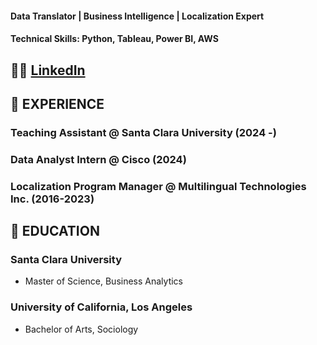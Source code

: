 #### Data Translator | Business Intelligence | Localization Expert

#### Technical Skills: Python, Tableau, Power BI, AWS   <br />

## 🤝🏼 [LinkedIn](https://www.linkedin.com/in/kerin-w-67445690/)    <br />

## 🐝 EXPERIENCE

### Teaching Assistant @ Santa Clara University (2024 -)

### Data Analyst Intern @ Cisco (2024)

### Localization Program Manager @ Multilingual Technologies Inc. (2016-2023)


## 📝 EDUCATION
### Santa Clara University  
- Master of Science, Business Analytics
### University of California, Los Angeles
- Bachelor of Arts, Sociology

